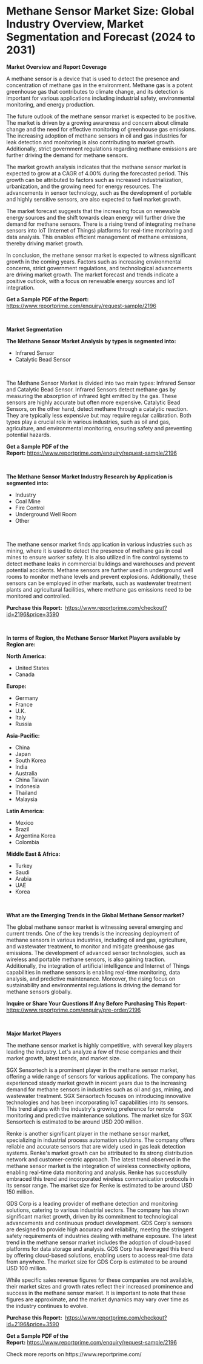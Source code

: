 <p><h1>Methane Sensor Market Size: Global Industry Overview, Market Segmentation and Forecast (2024 to 2031)</h1></p><p><strong>Market Overview and Report Coverage</strong></p>
<p><p>A methane sensor is a device that is used to detect the presence and concentration of methane gas in the environment. Methane gas is a potent greenhouse gas that contributes to climate change, and its detection is important for various applications including industrial safety, environmental monitoring, and energy production. </p><p>The future outlook of the methane sensor market is expected to be positive. The market is driven by a growing awareness and concern about climate change and the need for effective monitoring of greenhouse gas emissions. The increasing adoption of methane sensors in oil and gas industries for leak detection and monitoring is also contributing to market growth. Additionally, strict government regulations regarding methane emissions are further driving the demand for methane sensors.</p><p>The market growth analysis indicates that the methane sensor market is expected to grow at a CAGR of 4.00% during the forecasted period. This growth can be attributed to factors such as increased industrialization, urbanization, and the growing need for energy resources. The advancements in sensor technology, such as the development of portable and highly sensitive sensors, are also expected to fuel market growth.</p><p>The market forecast suggests that the increasing focus on renewable energy sources and the shift towards clean energy will further drive the demand for methane sensors. There is a rising trend of integrating methane sensors into IoT (Internet of Things) platforms for real-time monitoring and data analysis. This enables efficient management of methane emissions, thereby driving market growth.</p><p>In conclusion, the methane sensor market is expected to witness significant growth in the coming years. Factors such as increasing environmental concerns, strict government regulations, and technological advancements are driving market growth. The market forecast and trends indicate a positive outlook, with a focus on renewable energy sources and IoT integration.</p></p>
<p><strong>Get a Sample PDF of the Report:</strong> <a href="https://www.reportprime.com/enquiry/request-sample/2196">https://www.reportprime.com/enquiry/request-sample/2196</a></p>
<p>&nbsp;</p>
<p><strong>Market Segmentation</strong></p>
<p><strong>The Methane Sensor Market Analysis by types is segmented into:</strong></p>
<p><ul><li>Infrared Sensor</li><li>Catalytic Bead Sensor</li></ul></p>
<p>&nbsp;</p>
<p><p>The Methane Sensor Market is divided into two main types: Infrared Sensor and Catalytic Bead Sensor. Infrared Sensors detect methane gas by measuring the absorption of infrared light emitted by the gas. These sensors are highly accurate but often more expensive. Catalytic Bead Sensors, on the other hand, detect methane through a catalytic reaction. They are typically less expensive but may require regular calibration. Both types play a crucial role in various industries, such as oil and gas, agriculture, and environmental monitoring, ensuring safety and preventing potential hazards.</p></p>
<p><strong>Get a Sample PDF of the Report:</strong>&nbsp;<a href="https://www.reportprime.com/enquiry/request-sample/2196">https://www.reportprime.com/enquiry/request-sample/2196</a></p>
<p>&nbsp;</p>
<p><strong>The Methane Sensor Market Industry Research by Application is segmented into:</strong></p>
<p><ul><li>Industry</li><li>Coal Mine</li><li>Fire Control</li><li>Underground Well Room</li><li>Other</li></ul></p>
<p>&nbsp;</p>
<p><p>The methane sensor market finds application in various industries such as mining, where it is used to detect the presence of methane gas in coal mines to ensure worker safety. It is also utilized in fire control systems to detect methane leaks in commercial buildings and warehouses and prevent potential accidents. Methane sensors are further used in underground well rooms to monitor methane levels and prevent explosions. Additionally, these sensors can be employed in other markets, such as wastewater treatment plants and agricultural facilities, where methane gas emissions need to be monitored and controlled.</p></p>
<p><strong>Purchase this Report:</strong>&nbsp; <a href="https://www.reportprime.com/checkout?id=2196&price=3590">https://www.reportprime.com/checkout?id=2196&price=3590</a></p>
<p>&nbsp;</p>
<p><strong>In terms of Region, the Methane Sensor Market Players available by Region are:</strong></p>
<p>
    <p> <strong> North America: </strong>
        <ul>
            <li>United States</li>
            <li>Canada</li>
        </ul>
        </p> 
    <p> <strong> Europe: </strong>
        <ul>
            <li>Germany</li>
            <li>France</li>
            <li>U.K.</li>
            <li>Italy</li>
            <li>Russia</li>
        </ul>
        </p> 
    <p> <strong> Asia-Pacific: </strong>
        <ul>
            <li>China</li>
            <li>Japan</li>
            <li>South Korea</li>
            <li>India</li>
            <li>Australia</li>
            <li>China Taiwan</li>
            <li>Indonesia</li>
            <li>Thailand</li>
            <li>Malaysia</li>
        </ul>
        </p> 
    <p> <strong> Latin America: </strong>
        <ul>
            <li>Mexico</li>
            <li>Brazil</li>
            <li>Argentina Korea</li>
            <li>Colombia</li>
        </ul>
        </p> 
    <p> <strong> Middle East & Africa: </strong>
        <ul>
            <li>Turkey</li>
            <li>Saudi</li>
            <li>Arabia</li>
            <li>UAE</li>
            <li>Korea</li>
        </ul>
    </p>
    </p>
<p>&nbsp;</p>
<p><strong>What are the Emerging Trends in the Global Methane Sensor market?</strong></p>
<p><p>The global methane sensor market is witnessing several emerging and current trends. One of the key trends is the increasing deployment of methane sensors in various industries, including oil and gas, agriculture, and wastewater treatment, to monitor and mitigate greenhouse gas emissions. The development of advanced sensor technologies, such as wireless and portable methane sensors, is also gaining traction. Additionally, the integration of artificial intelligence and Internet of Things capabilities in methane sensors is enabling real-time monitoring, data analysis, and predictive maintenance. Moreover, the rising focus on sustainability and environmental regulations is driving the demand for methane sensors globally.</p></p>
<p><strong>Inquire or Share Your Questions If Any Before Purchasing This Report</strong>- <a href="https://www.reportprime.com/enquiry/pre-order/2196">https://www.reportprime.com/enquiry/pre-order/2196</a></p>
<p>&nbsp;</p>
<p><strong>Major Market Players</strong></p>
<p><p>The methane sensor market is highly competitive, with several key players leading the industry. Let's analyze a few of these companies and their market growth, latest trends, and market size.</p><p>SGX Sensortech is a prominent player in the methane sensor market, offering a wide range of sensors for various applications. The company has experienced steady market growth in recent years due to the increasing demand for methane sensors in industries such as oil and gas, mining, and wastewater treatment. SGX Sensortech focuses on introducing innovative technologies and has been incorporating IoT capabilities into its sensors. This trend aligns with the industry's growing preference for remote monitoring and predictive maintenance solutions. The market size for SGX Sensortech is estimated to be around USD 200 million.</p><p>Renke is another significant player in the methane sensor market, specializing in industrial process automation solutions. The company offers reliable and accurate sensors that are widely used in gas leak detection systems. Renke's market growth can be attributed to its strong distribution network and customer-centric approach. The latest trend observed in the methane sensor market is the integration of wireless connectivity options, enabling real-time data monitoring and analysis. Renke has successfully embraced this trend and incorporated wireless communication protocols in its sensor range. The market size for Renke is estimated to be around USD 150 million.</p><p>GDS Corp is a leading provider of methane detection and monitoring solutions, catering to various industrial sectors. The company has shown significant market growth, driven by its commitment to technological advancements and continuous product development. GDS Corp's sensors are designed to provide high accuracy and reliability, meeting the stringent safety requirements of industries dealing with methane exposure. The latest trend in the methane sensor market includes the adoption of cloud-based platforms for data storage and analysis. GDS Corp has leveraged this trend by offering cloud-based solutions, enabling users to access real-time data from anywhere. The market size for GDS Corp is estimated to be around USD 100 million.</p><p>While specific sales revenue figures for these companies are not available, their market sizes and growth rates reflect their increased prominence and success in the methane sensor market. It is important to note that these figures are approximate, and the market dynamics may vary over time as the industry continues to evolve.</p></p>
<p><strong>Purchase this Report:</strong>&nbsp;&nbsp;<a href="https://www.reportprime.com/checkout?id=2196&price=3590">https://www.reportprime.com/checkout?id=2196&price=3590</a></p>
<p></p>
<p><strong>Get a Sample PDF of the Report:</strong>&nbsp;<a href="https://www.reportprime.com/enquiry/request-sample/2196">https://www.reportprime.com/enquiry/request-sample/2196</a></p>
<p>Check more reports on https://www.reportprime.com/</p>
